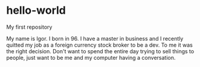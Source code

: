 # hello-world
My first repository

My name is Igor. I born in 96. I have a master in business and I recently quitted my job as a foreign currency stock broker to be a dev. To me it was the right decision. Don't want to spend the entire day trying to sell things to people, just want to be me and my computer having a conversation. 
